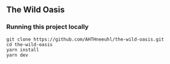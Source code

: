 ## The Wild Oasis

### Running this project locally

```
git clone https://github.com/AHTHneeuhl/the-wild-oasis.git
cd the-wild-oasis
yarn install
yarn dev
```
